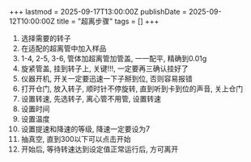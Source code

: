+++
lastmod = 2025-09-17T13:00:00Z
publishDate = 2025-09-12T10:00:00Z
title = "超离步骤"
tags = []
+++

1. 选择需要的转子
2. 在适配的超离管中加入样品
3. 1-4, 2-5, 3-6, 管体加超离管加管盖, 一一配平, 精确到0.01g
4. 旋紧管盖, 挂到转子上, 关键!!!, 一定要再三确认挂好了
5. 仪器开机, 开关一定要迅速一下子掰到位, 否则容易报错
6. 打开仓门, 放入转子, 顺时针不停旋转, 直到听到卡到位的声音, 关上仓门
7. 设置转速, 先选转子, 离心管不用管, 设置转速
8. 设置时间
9. 设置温度
10. 设置提速和降速的等级, 降速一定要设为7
11. 抽真空, 直到300以下可以点击开始
12. 开始后, 等待转速达到设定值正常运行后, 方可离开